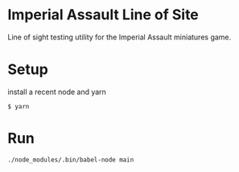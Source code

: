 # Imperial Assault Line of Site
Line of sight testing utility for the Imperial Assault miniatures game.

# Setup
install a recent node and yarn
```
$ yarn
```

# Run
```
./node_modules/.bin/babel-node main
```
